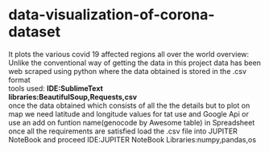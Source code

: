 # data-visualization-of-corona-dataset
It plots the various covid 19 affected regions all over the world 
overview:<br>
Unlike the conventional way of getting the data in this project data has been web scraped using python where the data obtained is stored in the .csv format<br>
tools used:
  <b>IDE:SublimeText<br>
  libraries:BeautifulSoup,Requests,csv</b><br>
once the data obtained which consists of all the the details but to plot on map we need latitude and longitude values
for tat use and Google Api or use an add on funtion name(genocode by Awesome table) in Spreadsheet
once all the requirements are satisfied
load the .csv file into JUPITER NoteBook and proceed
IDE:JUPITER NoteBook
Libraries:numpy,pandas,os

